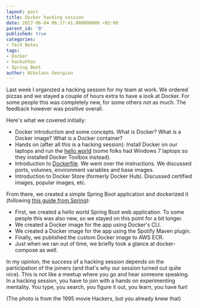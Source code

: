 ```yaml
---
layout: post
title: Docker hacking session
date: 2017-06-04 06:17:41.000000000 +02:00
parent_id: '0'
published: true
categories:
- Tech Notes
tags:
- Docker
- hackathon
- Spring Boot
author: Nikolaos Georgiou
---
```


Last week I organized a hacking session for my team at work. We ordered pizzas and we stayed a couple of hours extra to have a look at Docker. For some people this was completely new, for some others not as much. The feedback however was positive overall.

Here's what we covered initially:
<ul>
<li>Docker introduction and some concepts. What is Docker? What is a Docker image? What is a Docker container?</li>
<li>Hands on (after all this is a hacking session): Install Docker on our laptops and run the <a href="https://docs.docker.com/get-started/#setup" target="_blank" rel="noopener noreferrer">hello world</a> (some folks had Windows 7 laptops so they installed Docker Toolbox instead).</li>
<li>Introduction to <a href="https://docs.docker.com/get-started/part2/#define-a-container-with-a-dockerfile" target="_blank" rel="noopener noreferrer">Dockerfile</a>. We went over the instructions. We discussed ports, volumes, environment variables and base images.</li>
<li>Introduction to Docker Store (formerly Docker Hub). Discussed certified images, popular images, etc.</li>
</ul>

From there, we created a simple Spring Boot application and dockerized it (following <a href="https://spring.io/guides/gs/spring-boot-docker/" target="_blank" rel="noopener noreferrer">this guide from Spring</a>):
<ul>
<li>First, we created a hello world Spring Boot web application. To some people this was also new, so we stayed on this point for a bit longer.</li>
<li>We created a Docker image for the app using Docker's CLI.</li>
<li>We created a Docker image for the app using the Spotify Maven plugin.</li>
<li>Finally, we published the custom Docker image to AWS ECR.</li>
<li>Just when we ran out of time, we briefly took a glance at docker-compose as well.</li>
</ul>

In my opinion, the success of a hacking session depends on the participation of the joiners (and that's why our session turned out quite nice). This is not like a meetup where you go and hear someone speaking. In a hacking session, you have to join with a hands on experimenting mentality. You type, you search, you figure it out, you learn, you have fun!

(The photo is from the 1995 movie Hackers, but you already knew that)
